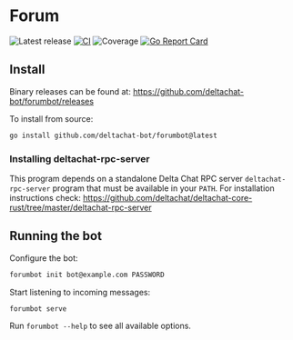 # Forum

![Latest release](https://img.shields.io/github/v/tag/deltachat-bot/forumbot?label=release)
[![CI](https://github.com/deltachat-bot/forumbot/actions/workflows/ci.yml/badge.svg)](https://github.com/deltachat-bot/forumbot/actions/workflows/ci.yml)
![Coverage](https://img.shields.io/badge/Coverage-20.0%25-red)
[![Go Report Card](https://goreportcard.com/badge/github.com/deltachat-bot/forumbot)](https://goreportcard.com/report/github.com/deltachat-bot/forumbot)

## Install

Binary releases can be found at: https://github.com/deltachat-bot/forumbot/releases

To install from source:

```sh
go install github.com/deltachat-bot/forumbot@latest
```

### Installing deltachat-rpc-server

This program depends on a standalone Delta Chat RPC server `deltachat-rpc-server` program that must be
available in your `PATH`. For installation instructions check:
https://github.com/deltachat/deltachat-core-rust/tree/master/deltachat-rpc-server

## Running the bot

Configure the bot:

```sh
forumbot init bot@example.com PASSWORD
```

Start listening to incoming messages:

```sh
forumbot serve
```

Run `forumbot --help` to see all available options.
